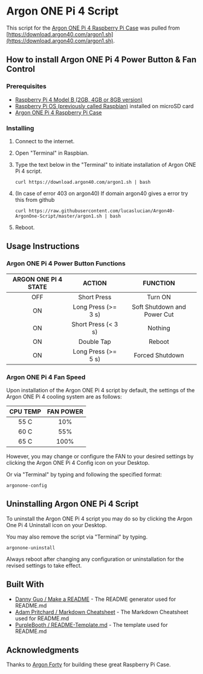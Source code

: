 # Argon ONE Pi 4 Script

This script for the [Argon ONE Pi 4 Raspberry Pi Case](https://www.argon40.com/argon-one-raspberry-pi-4-case.html "Argon ONE Pi 4 Raspberry Pi Case") was pulled from [https://download.argon40.com/argon1.sh](https://download.argon40.com/argon1.sh).

## How to install Argon ONE Pi 4 Power Button & Fan Control

### Prerequisites

* [Raspberry Pi 4 Model B (2GB, 4GB or 8GB version)](https://www.raspberrypi.org/products/raspberry-pi-4-model-b/ "Raspberry Pi 4 Model B")
* [Raspberry Pi OS (previously called Raspbian)](https://www.raspberrypi.org/downloads/ "Raspberry Pi OS") installed on microSD card
* [Argon ONE Pi 4 Raspberry Pi Case](https://www.argon40.com/argon-one-raspberry-pi-4-case.html "Argon ONE Pi 4 Raspberry Pi Case")

### Installing

1. Connect to the internet.
2. Open "Terminal" in Raspbian.
3. Type the text below in the "Terminal" to initiate installation of Argon ONE Pi 4 script.

   ```
   curl https://download.argon40.com/argon1.sh | bash
   ```
   
4. (In case of error 403 on argon40) If domain argon40 gives a error try this from github

   ```
   curl https://raw.githubusercontent.com/lucaslucian/Argon40-ArgonOne-Script/master/argon1.sh | bash
   ```
   
6. Reboot.

## Usage Instructions

### Argon ONE Pi 4 Power Button Functions

ARGON ONE PI 4 STATE | ACTION | FUNCTION
:------------------: | :----: | :------:
OFF | Short Press | Turn ON
ON | Long Press (>= 3 s) | Soft Shutdown and Power Cut
ON | Short Press (< 3 s) | Nothing
ON | Double Tap | Reboot
ON | Long Press (>= 5 s) | Forced Shutdown

### Argon ONE Pi 4 Fan Speed
Upon installation of the Argon ONE Pi 4 script by default, the settings of the Argon ONE Pi 4 cooling system are as follows:

CPU TEMP | FAN POWER
:------: | :-------:
55 C | 10%
60 C | 55%
65 C | 100%

However, you may change or configure the FAN to your desired settings by clicking the Argon ONE Pi 4 Config icon on your Desktop.

Or via "Terminal" by typing and following the specified format:

```
argonone-config
```

## Uninstalling Argon ONE Pi 4 Script

To uninstall the Argon ONE Pi 4 script you may do so by clicking the Argon One Pi 4 Uninstall icon on your Desktop.

You may also remove the script via "Terminal" by typing.
```
argonone-uninstall
```

Always reboot after changing any configuration or uninstallation for the revised settings to take effect. 

## Built With

* [Danny Guo / Make a README](https://www.makeareadme.com/ "Make a README") - The README generator used for README.md
* [Adam Pritchard / Markdown Cheatsheet](https://github.com/adam-p/markdown-here/wiki/Markdown-Cheatsheet "Markdown Cheatsheet") - The Markdown Cheatsheet used for README.md
* [PurpleBooth / README-Template.md](https://gist.github.com/PurpleBooth/109311bb0361f32d87a2 "PurpleBooth / README-Template.md") - The template used for README.md

## Acknowledgments

Thanks to [Argon Forty](https://www.argon40.com/) for building these great Raspberry Pi Case.
